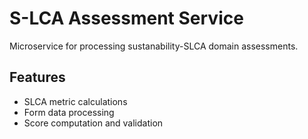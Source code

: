 # S-LCA Assessment Service

Microservice for processing sustanability-SLCA domain assessments.

## Features

- SLCA metric calculations
- Form data processing
- Score computation and validation


